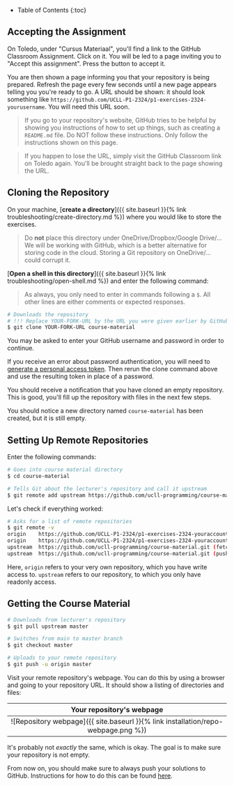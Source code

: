 * Table of Contents
{:toc}

## Accepting the Assignment

On Toledo, under "Cursus Materiaal", you'll find a link to the GitHub Classroom Assignment.
Click on it.
You will be led to a page inviting you to "Accept this assignment".
Press the button to accept it.

You are then shown a page informing you that your repository is being prepared.
Refresh the page every few seconds until a new page appears telling you you're ready to go.
A URL should be shown: it should look something like `https://github.com/UCLL-P1-2324/p1-exercises-2324-yourusername`.
You will need this URL soon.

> If you go to your repository's website, GitHub tries to be helpful by showing you instructions of how to set up things, such as creating a `README.md` file.
> Do NOT follow these instructions.
> Only follow the instructions shown on this page.

> If you happen to lose the URL, simply visit the GitHub Classroom link on Toledo again.
> You'll be brought straight back to the page showing the URL.

## Cloning the Repository

On your machine, [**create a directory**]({{ site.baseurl }}{% link troubleshooting/create-directory.md %}) where you would like to store the exercises.

> Do **not** place this directory under OneDrive/Dropbox/Google Drive/...
> We will be working with GitHub, which is a better alternative for storing code in the cloud.
> Storing a Git repository on OneDrive/... could corrupt it.

[**Open a shell in this directory**]({{ site.baseurl }}{% link troubleshooting/open-shell.md %}) and enter the following command:

> As always, you only need to enter in commands following a `$`.
> All other lines are either comments or expected responses.

```bash
# Downloads the repository
# !!! Replace YOUR-FORK-URL by the URL you were given earlier by GitHub Classroom
$ git clone YOUR-FORK-URL course-material
```

You may be asked to enter your GitHub username and password in order to continue.

If you receive an error about password authentication, you will need to [generate a personal access token](https://docs.github.com/en/enterprise-server@3.6/authentication/keeping-your-account-and-data-secure/managing-your-personal-access-tokens).
Then rerun the clone command above and use the resulting token in place of a password.

You should receive a notification that you have cloned an empty repository.
This is good, you'll fill up the repository with files in the next few steps.

You should notice a new directory named `course-material` has been created, but it is still empty.

## Setting Up Remote Repositories

Enter the following commands:

```bash
# Goes into course material directory
$ cd course-material

# Tells Git about the lecturer's repository and call it upstream
$ git remote add upstream https://github.com/ucll-programming/course-material.git
```

Let's check if everything worked:

```bash
# Asks for a list of remote repositories
$ git remote -v
origin    https://github.com/UCLL-P1-2324/p1-exercises-2324-youraccountname (fetch)
origin    https://github.com/UCLL-P1-2324/p1-exercises-2324-youraccountname (push)
upstream  https://github.com/ucll-programming/course-material.git (fetch)
upstream  https://github.com/ucll-programming/course-material.git (push)
```

Here, `origin` refers to your very own repository, which you have write access to.
`upstream` refers to our repository, to which you only have readonly access.

## Getting the Course Material

```bash
# Downloads from lecturer's repository
$ git pull upstream master

# Switches from main to master branch
$ git checkout master

# Uploads to your remote repository
$ git push -u origin master
```

Visit your remote repository's webpage.
You can do this by using a browser and going to your repository URL.
It should show a listing of directories and files:

| Your repository's webpage |
| :----------------------: |
| ![Repository webpage]({{ site.baseurl }}{% link installation/repo-webpage.png %}) |

It's probably not *exactly* the same, which is okay.
The goal is to make sure your repository is not empty.

From now on, you should make sure to always push your solutions to GitHub.
Instructions for how to do this can be found [here](../../workflow).
